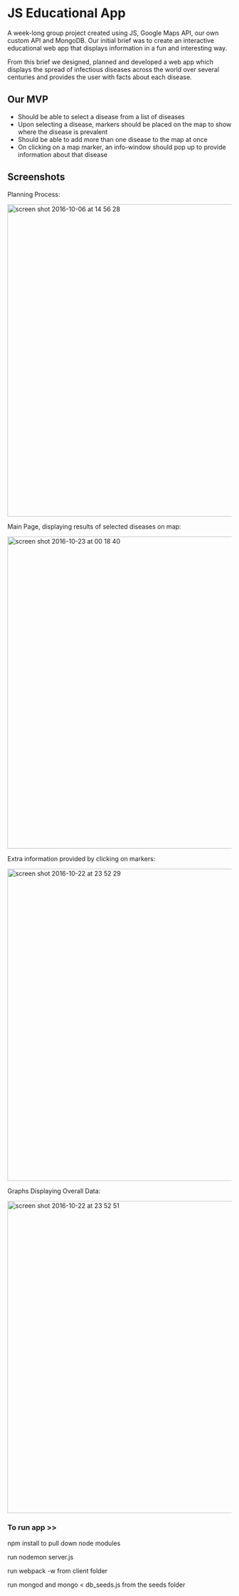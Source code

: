 # JS Educational App

A week-long group project created using JS, Google Maps API, our own custom API and MongoDB.
Our initial brief was to create an interactive educational web app that displays information in a fun and interesting way.  

From this brief we designed, planned and developed a web app which displays the spread of infectious diseases across the world over several centuries and provides the user with facts about each disease. 


## Our MVP

- Should be able to select a disease from a list of diseases
- Upon selecting a disease, markers should be placed on the map to show where the disease is prevalent
- Should be able to add more than one disease to the map at once
- On clicking on a map marker, an info-window should pop up to provide information about that disease 


## Screenshots

Planning Process:

<img width="700" alt="screen shot 2016-10-06 at 14 56 28" src="https://cloud.githubusercontent.com/assets/17990363/19608417/190b5844-97c9-11e6-86af-9809676254c7.png">


Main Page, displaying results of selected diseases on map:


<img width="700" alt="screen shot 2016-10-23 at 00 18 40" src="https://cloud.githubusercontent.com/assets/17990363/19623159/cfe00e14-98b6-11e6-8452-ee9924ae302b.png">


Extra information provided by clicking on markers:


<img width="700" alt="screen shot 2016-10-22 at 23 52 29" src="https://cloud.githubusercontent.com/assets/17990363/19623056/dc4f7a9e-98b2-11e6-9e32-ec1c1203791e.png">


Graphs Displaying Overall Data:

<img width="700" alt="screen shot 2016-10-22 at 23 52 51" src="https://cloud.githubusercontent.com/assets/17990363/19623058/e54d5db4-98b2-11e6-9ecb-e2ca440f0cbe.png">



### To run app >>
npm install to pull down node modules

run nodemon server.js

run webpack -w from client folder

run mongod and mongo < db_seeds.js from the seeds folder

